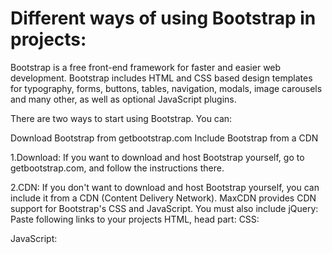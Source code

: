 # Different ways of using Bootstrap in projects:

Bootstrap is a free front-end framework for faster and easier web development.
Bootstrap includes HTML and CSS based design templates for typography, forms, buttons, tables, navigation, modals, image carousels and many other,
as well as optional JavaScript plugins.

There are two ways to start using Bootstrap.
You can:

Download Bootstrap from getbootstrap.com
Include Bootstrap from a CDN

1.Download:
If you want to download and host Bootstrap yourself, go to getbootstrap.com, and follow the instructions there.

2.CDN:
If you don't want to download and host Bootstrap yourself, you can include it from a CDN (Content Delivery Network).
MaxCDN provides CDN support for Bootstrap's CSS and JavaScript. You must also include jQuery:
Paste following links to your projects HTML, head part:
CSS:
<link rel="stylesheet" href="https://stackpath.bootstrapcdn.com/bootstrap/4.5.2/css/bootstrap.min.css" integrity="sha384-JcKb8q3iqJ61gNV9KGb8thSsNjpSL0n8PARn9HuZOnIxN0hoP+VmmDGMN5t9UJ0Z" crossorigin="anonymous">
JavaScript:
<script src="https://code.jquery.com/jquery-3.5.1.slim.min.js" integrity="sha384-DfXdz2htPH0lsSSs5nCTpuj/zy4C+OGpamoFVy38MVBnE+IbbVYUew+OrCXaRkfj" crossorigin="anonymous"></script>
<script src="https://cdn.jsdelivr.net/npm/popper.js@1.16.1/dist/umd/popper.min.js" integrity="sha384-9/reFTGAW83EW2RDu2S0VKaIzap3H66lZH81PoYlFhbGU+6BZp6G7niu735Sk7lN" crossorigin="anonymous"></script>
<script src="https://stackpath.bootstrapcdn.com/bootstrap/4.5.2/js/bootstrap.min.js" integrity="sha384-B4gt1jrGC7Jh4AgTPSdUtOBvfO8shuf57BaghqFfPlYxofvL8/KUEfYiJOMMV+rV" crossorigin="anonymous"></script>
